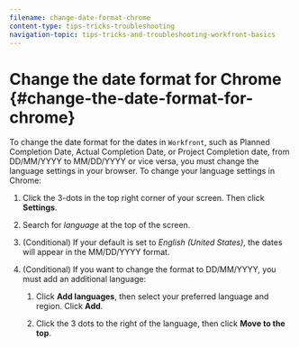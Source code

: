 ```yaml
---
filename: change-date-format-chrome
content-type: tips-tricks-troubleshooting
navigation-topic: tips-tricks-and-troubleshooting-workfront-basics
---
```





# Change the date format for Chrome {#change-the-date-format-for-chrome}

To change the date format for the dates in `Workfront`, such as Planned Completion Date, Actual Completion Date, or Project Completion date, from DD/MM/YYYY to MM/DD/YYYY or vice versa, you must change the language settings in your browser. To change your language settings in Chrome:



1. Click the 3-dots in the top right corner of your screen. Then click **Settings**.
1. Search for *language*&nbsp;at the top of the screen.
1. (Conditional) If your default is set to *English (United States)*, the dates will appear in the MM/DD/YYYY format.
1. (Conditional) If you want to change the format to DD/MM/YYYY, you must add an additional language:
    
    
    1. Click **Add languages**, then select your preferred language and region. Click **Add**.
    
    1. Click the 3 dots to the right of the language, then click **Move to the top**.
    
    


&nbsp;


<![CDATA[ ]]>
